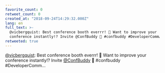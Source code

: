 ```yaml
---
favorite_count: 0
retweet_count: 0
created_at: "2018-09-24T14:29:32.000Z"
lang: en
full_text: >-
  @vicbergquist: Best conference booth everrr! 👏 Want to improve your
  conference instantly!? Invite @ConfBuddy 💌 #confbuddy #DeveloperComm…
retweeted: true
---
```


[@vicbergquist](https://twitter.com/vicbergquist): Best conference booth everrr!
👏 Want to improve your conference instantly!? Invite
[@ConfBuddy](https://twitter.com/ConfBuddy) 💌 #confbuddy #DeveloperComm…
